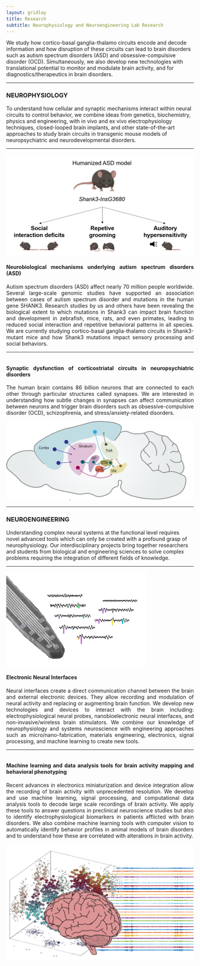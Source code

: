 ```yaml
---
layout: gridlay
title: Research
subtitle: Neurophysiology and Neuroengineering Lab Research
---
```



<!-- The paddingtop and margin-top edits allow anchors to link properly. -->
<div class="container">
  <div class="jumbotron jumbotron-correct">
      <p>
 		 We study how cortico-basal ganglia-thalamo circuits encode and decode information and how disruption of these circuits can lead to brain disorders such as autism spectrum disorders (ASD) and obsessive-compulsive disorder (OCD).  Simultaneously, we also develop new technologies with translational potential to monitor and modulate brain activity, and for diagnostics/therapeutics in brain disorders.
      </p>
  </div>
</div>

<hr>

<div id="Alzheimer's Disease" class="col-sm-12">
		<h3>NEUROPHYSIOLOGY</h3>
		<p>
			To understand how cellular and synaptic mechanisms interact within neural circuits to control behavior, we combine ideas from genetics, biochemistry, physics and engineering, with in vivo and ex vivo electrophysiology techniques, closed-looped brain implants, and other state-of-the-art approaches to study brain circuits in transgenic mouse models of neuropsychiatric and neurodevelopmental disorders.
		</p>
</div>
<div id="break" class="col-sm-12">
	<hr>
</div>

<div id = "Pathologic Resilience" class="row" style="padding-top: 60px; margin-top: -60px;">
    <div class="col-sm-4">
    	<img src="/img/research/ImageProjectASD.PNG" alt="Neurobiological mechanisms underlying ASD">
    </div>
    <div class="col-sm-8" style="text-align: justify">
    	<h4>Neurobiological mechanisms underlying autism spectrum disorders (ASD)</h4>
    	<p>
			Autism spectrum disorders (ASD) affect nearly 70 million people worldwide. Several large-scale genomic studies have supported an association between cases of autism spectrum disorder and mutations in the human gene SHANK3. Research studies by us and others have been revealing the biological extent to which mutations in Shank3 can impact brain function and development in zebrafish, mice, rats, and even primates, leading to reduced social interaction and repetitive behavioral patterns in all species. We are currently studying cortico-basal ganglia-thalamo circuits in Shank3-mutant mice and how Shank3 mutations impact sensory processing and social behaviors.	
    	</p>
    </div>
</div>
<hr>
<div id = "Selective Vulnerability" class="row" style="padding-top: 60px; margin-top: -60px;">
    <div class="col-sm-8" style="text-align: justify">
    	<h4>Synaptic dysfunction of corticostriatal circuits in neuropsychiatric disorders</h4>
    	<p>
    		The human brain contains 86 billion neurons that are connected to each other through particular structures called synapses. We are interested in understanding how subtle changes in synapses can affect communication between neurons and trigger brain disorders such as obsessive-compulsive disorder (OCD), schizophrenia, and stress/anxiety-related disorders.
    	</p>
    </div>
    <div class="col-sm-4">
    	<img src="/img/research/ImageProjectSynapses.png" alt="Synaptic dysfunction of corticostriatal circuits">
    </div>
</div>


<hr>

<div id="Parkinson’s Disease" class="col-sm-12">
		<h3>NEUROENGINEERING</h3>
		<p>
			Understanding complex neural systems at the functional level requires novel advanced tools which can only be created with a profound grasp of neurophysiology. Our interdisciplinary projects bring together researchers and students from biological and engineering sciences to solve complex problems requiring the integration of different fields of knowledge. 
		</p>
</div>

<div id="break" class="col-sm-12">
	<hr>
</div>

<div id = "Pathologic Resilience" class="row" style="padding-top: 60px; margin-top: -60px;">
    <div class="col-sm-4">
    	<img src="/img/research/ImageProjectNeuralInterfaces2.png" alt="Electronic Neural Interfaces">
    </div>
    <div class="col-sm-8" style="text-align: justify">
    	<h4>Electronic Neural Interfaces</h4>
    	<p>
			Neural interfaces create a direct communication channel between the brain and external electronic devices. They allow recording and modulation of neural activity and replacing or augmenting brain function. We develop new technologies and devices to interact with the brain including: electrophysiological neural probes, nanobioelectronic neural interfaces, and non-invasive/wireless brain stimulators. We combine our knowledge of neurophysiology and systems neuroscience with engineering approaches such as micro/nano-fabrication, materials engineering, electronics, signal processing, and machine learning to create new tools.
    	</p>
    </div>
</div>

<hr>
<div id = "Selective Vulnerability" class="row" style="padding-top: 60px; margin-top: -60px;">
    <div class="col-sm-8" style="text-align: justify">
    	<h4>Machine learning and data analysis tools for brain activity mapping and behavioral phenotyping</h4>
    	<p>
    		Recent advances in electronics miniaturization and device integration allow the recording of brain activity with unprecedented resolution. We develop and use machine learning, signal processing, and computational data analysis tools to decode large scale recordings of brain activity. We apply these tools to answer questions in preclinical neuroscience studies but also to identify electrophysiological biomarkers in patients afflicted with brain disorders. We also combine machine learning tools with computer vision to automatically identify behavior profiles in animal models of brain disorders and to understand how these are correlated with alterations in brain activity.
    	</p>
    </div>
    <div class="col-sm-4">
    	<img src="/img/research/ImageProjectMachineLearning.png" alt="Machine learning for brain activity">
    </div>
</div>